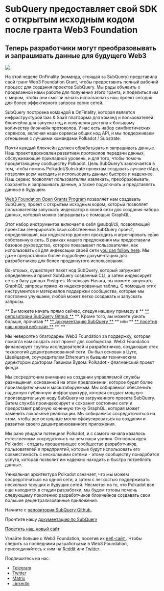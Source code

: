 # SubQuery предоставляет свой SDK с открытым исходным кодом после гранта Web3 Foundation

## Теперь разработчики могут преобразовывать и запрашивать данные для будущего Web3

![](https://miro.medium.com/max/1400/1*f9Jw37LjUGu8P8W39cjDYw.png)

На этой неделе OnFinality (команда, стоящая за SubQuery) представила свой грант Web3 Foundation Grant, чтобы предоставить полный рабочий процесс для создания проектов SubQuery. Мы рады объявить о проделанной нами работе для получения этого гранта, и поделиться им с миром, чтобы они смогли начать использовать наш проект сегодня для более эффективного запроса своих сетей.

SubQuery построена командой в OnFinality, которая является инфраструктурой Iaas & SaaS платформа для команд и пользователей блокчейна для запуска нод и получения доступа к большому количеству блокчейн протоколов. У нас есть набор симбиотических сервисов, включая наши сервисы общих нод API, и мы поддерживаем отношения с лучшими командами Polkadot / Substrate.

Почти каждый блокчейн должен обрабатывать и запрашивать данные. Наш проект вдохновлен развитием протоколов передачи данных, обслуживающие прикладной уровень, и для того, чтобы помочь процветающему сообществу Polkadot. Цель SubQuery’s заключается в том, чтобы помочь Polkadot/Substrate проектам создавать лучшие dApp, позволяя всем находить и использовать данные быстрее и надежнее. Наш сервис позволяет пользователям извлекать, преобразовывать, сохранять и запрашивать данные, а также подключать и представлять данные в будущем.

[Web3 Foundation Open Grants Program](https://github.com/w3f/Open-Grants-Program/pull/136) позволяет нам создавать SubQuery, проект с открытым исходным кодом, который позволяет пользователям запускать индексатор в своей сети для создания набора данных, который можно запрашивать с помощью GraphQL.

Этот набор инструментов включает в себя @subql/cli, позволяющий проектам генерировать свой собственный SubQuery проект, определяющий, как индексатор должен проходить и агрегировать свою собственную сеть. В рамках нашего предложения мы предоставили базовое руководство, которое показывает пользователям, как использовать cli для индексации своей сети [you can follow here](https://doc.subquery.network/quickstart.html). Мы даже предоставили более подробную документацию для разработчиков для более продвинутого использования.

Во-вторых, существует пакет нод SubQuery, который загружает определенный проект SubQuery созданный CLI, а затем индексирует сеть в базу данных Postgres. Используя Hasura, вы можете запускать GraphQL-запросы прямо из индексированных таблиц. С помощью этих инструментов и материалов поддержки сообщества, которые мы постоянно улучшаем, любой может легко создавать и запускать запросы.

** Вы можете начать прямо сейчас, следуя нашему примеру в ** [** репозитории SubQuery Github **](https://github.com/OnFinality-io/subql) **. Кроме того, вы можете узнать больше, прочитав ** [** документацию SubQuery **](https://doc.subquery.network/) ** или ** [** посетив наш новый веб-сайт **](https://subquery.network/) **. **

Мы невероятно благодарны Web3 Foundation за поддержку, которая помогла нам создать этот проект для сообщества. Web3 Foundation финансирует группы исследователей и разработчиков, создающие стек технологий децентрализованной сети. Он был основан в Цуге, Швейцария, соучредителем Ethereum и бывшим техническим директором доктором Гэвином Вудом. Polkadot - флагманский проект фонда.

Мы сосредоточим внимание на создании управляемой службы размещения, основанной на этом предложении, которое будет более производительным и масштабируемым. Мы собираемся обеспечить надежную публичную инфраструктуру, которая создаст мощную производительную ноду SubQuery из загруженного проекта SubQuery. Затем служба проиндексирует и сохранит состояние сети и предоставит рабочую конечную точку GraphQL, которая может заменить локальные реализации. Мы собираемся сосредоточиться на этом, чтобы все остальные могли сфокусироваться на создании и развитии своего децентрализованного приложения.

Мы рано увидели потенциал Polkadot, и с самого начала казалось естественным сосредоточить на нем наши усилия. Основная идея Polkadot - создать процветающее сообщество разработчиков, пользователей и предприятий, которые будут использовать его совместимость с несколькими сетями - этому сообществу понадобится услуга, которая позволит им надежно находить и быстро потреблять данные.

Уникальная архитектура Polkadot означает, что мы можем сосредоточиться на одной сети, а затем с легкостью поддерживать несколько текущих и будущих сетей. Несмотря на то, что Polkadot все еще находится в стадии разработки, мы будем готовы помочь следующему поколению разработчиков блокчейнов создавать свои большие децентрализованные приложения.

Начните с [репозитория SubQuery Github.](https://github.com/OnFinality-io/subql)

Прочтите нашу [документацию по SubQuerу](https://doc.subquery.network/)

[Посетить наш новый сайт](https://subquery.network/)

Узнайте больше о Web3 Foundation, посетив их [ веб-сайт ](https://web3.foundation/). Чтобы следить за последними разработками в Web3 Foundation, присоединяйтесь к ним на [ Reddit ](https://www.reddit.com/r/dot/) или [ Twitter ](https://twitter.com/web3foundation).

Подпишитесь на нас:

-   [Telegram](https://t.me/subquerynetwork)
-   [Twitter](https://twitter.com/subquerynetwork)
-   [Matrix](https://matrix.to/#/%23subquery:matrix.org)
-   [LinkedIn](https://www.linkedin.com/company/subquery)